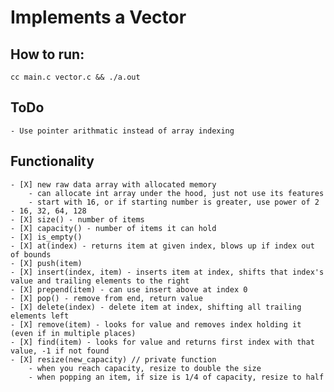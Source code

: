 # Implements a Vector

## How to run: 
```
cc main.c vector.c && ./a.out
```
## ToDo

    - Use pointer arithmatic instead of array indexing

## Functionality
    - [X] new raw data array with allocated memory
        - can allocate int array under the hood, just not use its features
        - start with 16, or if starting number is greater, use power of 2 - 16, 32, 64, 128
    - [X] size() - number of items
    - [X] capacity() - number of items it can hold
    - [X] is_empty()
    - [X] at(index) - returns item at given index, blows up if index out of bounds
    - [X] push(item)
    - [X] insert(index, item) - inserts item at index, shifts that index's value and trailing elements to the right
    - [X] prepend(item) - can use insert above at index 0
    - [X] pop() - remove from end, return value
    - [X] delete(index) - delete item at index, shifting all trailing elements left
    - [X] remove(item) - looks for value and removes index holding it (even if in multiple places)
    - [X] find(item) - looks for value and returns first index with that value, -1 if not found
    - [X] resize(new_capacity) // private function
        - when you reach capacity, resize to double the size
        - when popping an item, if size is 1/4 of capacity, resize to half